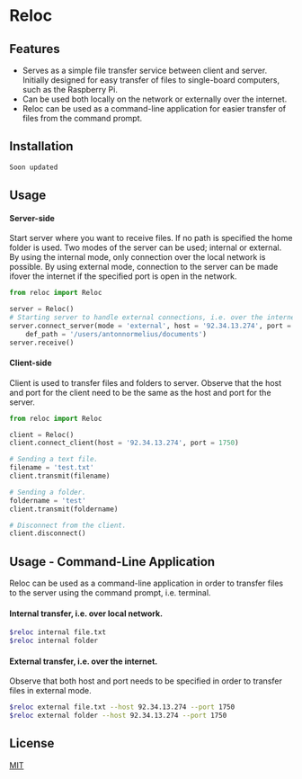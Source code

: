 # Reloc

## Features
* Serves as a simple file transfer service between client and server. Initially designed for easy transfer of files to single-board computers, such as the Raspberry Pi.
* Can be used both locally on the network or externally over the internet.
* Reloc can be used as a command-line application for easier transfer of files from the command prompt.

 
## Installation
```bash
Soon updated
```
 
## Usage
#### Server-side
Start server where you want to receive files. If no path is specified the home folder is used. Two modes of the server can be used; internal or external. By using the internal mode, only connection over the local network is possible. By using external mode, connection to the server can be made ifover the internet if the specified port is open in the network.


```python
from reloc import Reloc

server = Reloc()
# Starting server to handle external connections, i.e. over the internet.
server.connect_server(mode = 'external', host = '92.34.13.274', port = 1750,
    def_path = '/users/antonnormelius/documents')
server.receive()
```
 
#### Client-side
Client is used to transfer files and folders to server. Observe that
the host and port for the client need to be the same as the host and port
for the server. 
```python
from reloc import Reloc

client = Reloc()
client.connect_client(host = '92.34.13.274', port = 1750)

# Sending a text file.
filename = 'test.txt'
client.transmit(filename)

# Sending a folder.
foldername = 'test'
client.transmit(foldername)

# Disconnect from the client.
client.disconnect()

```

## Usage - Command-Line Application
Reloc can be used as a command-line application in order to transfer files to the server
using the command prompt, i.e. terminal.

#### Internal transfer, i.e. over local network.
```bash
$reloc internal file.txt
$reloc internal folder
```

#### External transfer, i.e. over the internet.
Observe that both host and port needs to be specified in order
to transfer files in external mode.
```bash
$reloc external file.txt --host 92.34.13.274 --port 1750
$reloc external folder --host 92.34.13.274 --port 1750
```

## License
[MIT](https://choosealicense.com/licenses/mit/)
